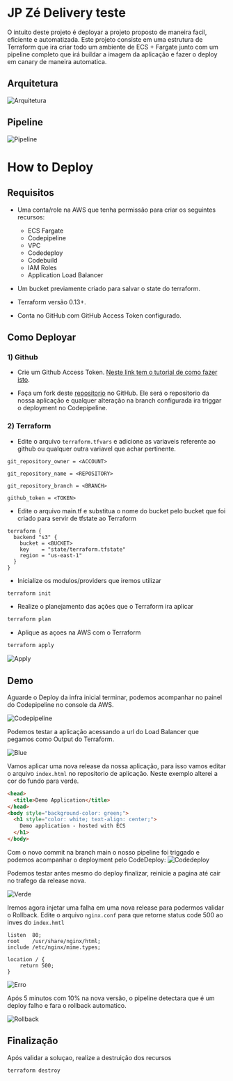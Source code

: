 # JP Zé Delivery teste
O intuito deste projeto é deployar a projeto proposto de maneira facil, eficiente e automatizada. Este projeto consiste em uma estrutura de Terraform que ira criar todo um ambiente de ECS + Fargate junto com um pipeline completo que irá buildar a imagem da aplicação e fazer o deploy em canary de maneira automatica. 

## Arquitetura 

![Arquitetura](.github/images/Architecture.png)

##  Pipeline

![Pipeline](.github/images/Pipeline.png)

# How to Deploy
## Requisitos
* Uma conta/role na AWS que tenha permissão para criar os seguintes recursos:
  * ECS Fargate
  * Codepipeline
  * VPC
  * Codedeploy
  * Codebuild
  * IAM Roles
  * Application Load Balancer 

* Um bucket previamente criado para salvar o state do terraform.

* Terraform versão 0.13+.

* Conta no GitHub com GitHub Access Token configurado.

## Como Deployar

### 1) Github

* Crie um Github Access Token. [Neste link tem o tutorial de como fazer isto](https://help.github.com/articles/creating-a-personal-access-token-for-the-command-line/).

* Faça um fork deste [repositorio](https://github.com/jpalvesfernandes/jp-zedelivery-app) no GitHub. Ele será o repositorio da nossa aplicação e qualquer alteração na branch configurada ira triggar o deployment no Codepipeline.

### 2) Terraform 
* Edite o arquivo `terraform.tfvars` e adicione as variaveis referente ao github ou qualquer outra variavel que achar pertinente.
```hcl
git_repository_owner = <ACCOUNT>

git_repository_name = <REPOSITORY>

git_repository_branch = <BRANCH>

github_token = <TOKEN>
```

* Edite o arquivo main.tf e substitua o nome do bucket pelo bucket que foi criado para servir de tfstate ao Terraform

```hcl
terraform {
  backend "s3" {
    bucket = <BUCKET>
    key    = "state/terraform.tfstate"
    region = "us-east-1"
  }
}
```

* Inicialize os modulos/providers que iremos utilizar

```bash
terraform init
```

* Realize o planejamento das ações que o Terraform ira aplicar

```bash
terraform plan
```

* Aplique as açoes na AWS com o Terraform

```bash
terraform apply
```
![Apply](.github/images/Terraform.png)

## Demo

Aguarde o Deploy da infra inicial terminar, podemos acompanhar no painel do Codepipeline no console da AWS.

![Codepipeline](.github/images/Codepipeline.png)


Podemos testar a aplicação acessando a url do Load Balancer que pegamos como Output do Terraform.

![Blue](.github/images/Demo_azul.png)

Vamos aplicar uma nova release da nossa aplicação, para isso vamos editar o arquivo `index.html` no repositorio de aplicação. Neste exemplo alterei a cor do fundo para verde.

```html
<head>
  <title>Demo Application</title>
</head>
<body style="background-color: green;">
  <h1 style="color: white; text-align: center;">
    Demo application - hosted with ECS
  </h1>
</body>
```

Com o novo commit na branch main o nosso pipeline foi triggado e podemos acompanhar o deployment pelo CodeDeploy:
![Codedeploy](.github/images/Codedeploy.png)

Podemos testar antes mesmo do deploy finalizar, reinicie a pagina até cair no trafego da release nova.

![Verde](.github/images/Demo_verde.png)

Iremos agora injetar uma falha em uma nova release para podermos validar o Rollback. Edite o arquivo `nginx.conf` para que retorne status code 500 ao inves do `index.hmtl`

```nginx
listen  80;
root    /usr/share/nginx/html;
include /etc/nginx/mime.types;

location / {
    return 500;
}
```

![Erro](.github/images/Demo_erro.png)

Após 5 minutos com 10% na nova versão, o pipeline detectara que é um deploy falho e fara o rollback automatico.

![Rollback](.github/images/Rollback.png)


## Finalização

Após validar a soluçao, realize a destruição dos recursos

```hcl
terraform destroy
```






